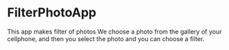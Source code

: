 # FilterPhotoApp
This app makes filter of photos 
We choose a photo from the gallery of your cellphone, and then you select the photo and you can choose a filter.
